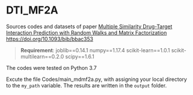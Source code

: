 # DTI_MF2A
Sources codes and datasets of paper [Multiple Similarity Drug-Target Interaction Prediction with Random Walks and Matrix Factorization](https://arxiv.org/abs/2201.09508)
https://doi.org/10.1093/bib/bbac353

>**Requirement**:
joblib==0.14.1
numpy==1.17.4
scikit-learn==1.0.1
scikit-multilearn==0.2.0
scipy==1.6.1

The codes were tested on Python 3.7

Excute the file Codes/main_mdmf2a.py, with assigning your local directory to the `my_path` variable. The results are written in the `output` folder.
